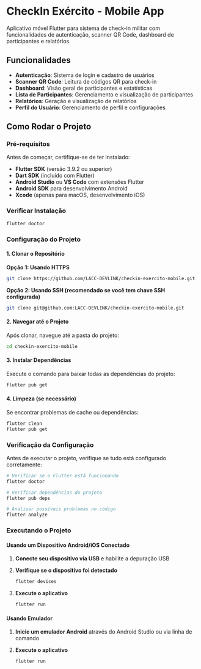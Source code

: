 # CheckIn Exército - Mobile App

Aplicativo móvel Flutter para sistema de check-in militar com funcionalidades de autenticação, scanner QR Code, dashboard de participantes e relatórios.

## Funcionalidades

- **Autenticação**: Sistema de login e cadastro de usuários
- **Scanner QR Code**: Leitura de códigos QR para check-in
- **Dashboard**: Visão geral de participantes e estatísticas
- **Lista de Participantes**: Gerenciamento e visualização de participantes
- **Relatórios**: Geração e visualização de relatórios
- **Perfil do Usuário**: Gerenciamento de perfil e configurações

## Como Rodar o Projeto

### Pré-requisitos

Antes de começar, certifique-se de ter instalado:

- **Flutter SDK** (versão 3.9.2 ou superior)
- **Dart SDK** (incluído com Flutter)
- **Android Studio** ou **VS Code** com extensões Flutter
- **Android SDK** para desenvolvimento Android
- **Xcode** (apenas para macOS, desenvolvimento iOS)

### Verificar Instalação

```bash
flutter doctor
```

### Configuração do Projeto

#### 1. **Clonar o Repositório**

**Opção 1: Usando HTTPS**
```bash
git clone https://github.com/LACC-DEVLINK/checkin-exercito-mobile.git
```

**Opção 2: Usando SSH (recomendado se você tem chave SSH configurada)**
```bash
git clone git@github.com:LACC-DEVLINK/checkin-exercito-mobile.git
```

#### 2. **Navegar até o Projeto**

Após clonar, navegue até a pasta do projeto:
```bash
cd checkin-exercito-mobile
```

#### 3. **Instalar Dependências**

Execute o comando para baixar todas as dependências do projeto:
```bash
flutter pub get
```

#### 4. **Limpeza (se necessário)**

Se encontrar problemas de cache ou dependências:
```bash
flutter clean
flutter pub get
```

### Verificação da Configuração

Antes de executar o projeto, verifique se tudo está configurado corretamente:

```bash
# Verificar se o Flutter está funcionando
flutter doctor

# Verificar dependências do projeto
flutter pub deps

# Analisar possíveis problemas no código
flutter analyze
```

### Executando o Projeto

#### Usando um Dispositivo Android/iOS Conectado

1. **Conecte seu dispositivo via USB** e habilite a depuração USB

2. **Verifique se o dispositivo foi detectado**
   ```bash
   flutter devices
   ```

3. **Execute o aplicativo**
   ```bash
   flutter run
   ```

#### Usando Emulador

1. **Inicie um emulador Android** através do Android Studio ou via linha de comando

2. **Execute o aplicativo**
   ```bash
   flutter run
   ```
